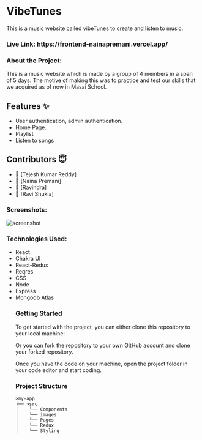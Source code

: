 
<h1>VibeTunes</h1>

This is a music website called vibeTunes to create and listen to music.

<h3>Live Link: https://frontend-nainapremani.vercel.app/</h3> 


<h3>About the Project:</h3>
This is a music website which is made by a group of 4 members in a span of 5 days. The motive of making this was to practice and test our skills that we acquired as of now in Masai School. 


## Features ✨

- User authentication, admin authentication.
- Home Page.
- Playlist
- Listen to songs 
## Contributors  😇


- 👤 [Tejesh Kumar Reddy]
- 👤 [Naina Premani]
- 👤 [Ravindra]
- 👤 [Ravi Shukla]


           
<h3>Screenshots:</h3>
<img src="./my-app/src/images/ScreenShot.PNG" alt="screenshot" /> 

<h3>Technologies Used:</h3>
<ul>
        <li>React</li>
        <li>Chakra UI</li>
        <li>React-Redux</li>
        <li>Reqres</li>
        <li>CSS</li>
  <li>
    Node
  </li>
  <li>Express</li>
  <li>Mongodb Atlas</li>
<h3>Getting Started</h3>
To get started with the project, you can either clone this repository to your local machine:

Or you can fork the repository to your own GitHub account and clone your forked repository.

Once you have the code on your machine, open the project folder in your code editor and start coding.

<h3>Project Structure</h3>

    >my-app
    ├── >src
    │    └── Components
    │    └── images
    │    └── Pages
    │    └── Redux
    │    └── Styling
